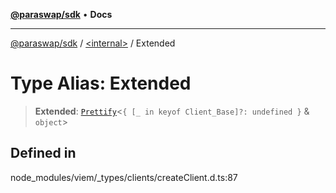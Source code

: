 [**@paraswap/sdk**](../../README.md) • **Docs**

***

[@paraswap/sdk](../../globals.md) / [\<internal\>](../README.md) / Extended

# Type Alias: Extended

> **Extended**: [`Prettify`](Prettify.md)\<`{ [_ in keyof Client_Base]?: undefined }` & `object`\>

## Defined in

node\_modules/viem/\_types/clients/createClient.d.ts:87
